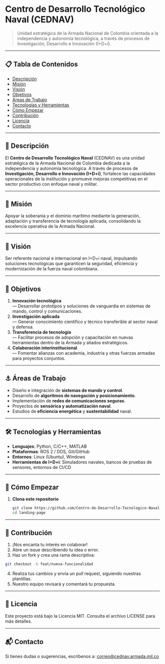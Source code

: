 # Centro de Desarrollo Tecnológico Naval (CEDNAV)

> Unidad estratégica de la Armada Nacional de Colombia orientada a la independencia y autonomía tecnológica, a través de procesos de Investigación, Desarrollo e Innovación (I+D+i).

---

## 📋 Tabla de Contenidos

- [Descripción](#descripción)  
- [Misión](#misión)  
- [Visión](#visión)  
- [Objetivos](#objetivos)  
- [Áreas de Trabajo](#áreas-de-trabajo)  
- [Tecnologías y Herramientas](#tecnologías-y-herramientas)  
- [Cómo Empezar](#cómo-empezar)  
- [Contribución](#contribución)  
- [Licencia](#licencia)  
- [Contacto](#contacto)  

---

## 📖 Descripción

El **Centro de Desarrollo Tecnológico Naval** (CEDNAV) es una unidad estratégica de la Armada Nacional de Colombia dedicada a la independencia y autonomía tecnológica. A través de procesos de **Investigación, Desarrollo e Innovación (I+D+i)**, fortalece las capacidades operacionales de la institución y promueve mejoras competitivas en el sector productivo con enfoque naval y militar.

---

## 🎯 Misión

Apoyar la soberanía y el dominio marítimo mediante la generación, adaptación y transferencia de tecnología aplicada, consolidando la excelencia operativa de la Armada Nacional.

---

## 🌟 Visión

Ser referente nacional e internacional en I+D+i naval, impulsando soluciones tecnológicas que garanticen la seguridad, eficiencia y modernización de la fuerza naval colombiana.

---

## 🥅 Objetivos

1. **Innovación tecnológica**  
   — Desarrollar prototipos y soluciones de vanguardia en sistemas de mando, control y comunicaciones.  
2. **Investigación aplicada**  
   — Generar conocimiento científico y técnico transferible al sector naval y defensa.  
3. **Transferencia de tecnología**  
   — Facilitar procesos de adopción y capacitación en nuevas herramientas dentro de la Armada y aliados estratégicos.  
4. **Colaboración interinstitucional**  
   — Fomentar alianzas con academia, industria y otras fuerzas armadas para proyectos conjuntos.

---

## ⚓ Áreas de Trabajo

- Diseño e integración de **sistemas de mando y control**.  
- Desarrollo de **algoritmos de navegación y posicionamiento**.  
- Implementación de **redes de comunicaciones seguras**.  
- Proyectos de **sensórica y automatización naval**.  
- Estudios de **eficiencia energética** y **sustentabilidad** naval.  

---

## 🛠️ Tecnologías y Herramientas

- **Lenguajes**: Python, C/C++, MATLAB  
- **Plataformas**: ROS 2 / DDS, Git/GitHub  
- **Entornos**: Linux (Ubuntu), Windows  
- **Herramientas de I+D+i**: Simuladores navales, bancos de pruebas de sensores, entornos de CI/CD  

---

## 🚀 Cómo Empezar

1. **Clona este repositorio**  
   ```bash
   git clone https://github.com/Centro-de-Desarrollo-Tecnologico-Naval/landing-page.git
   cd landing-page
   ```
---

## 🤝 Contribución
1. ¡Nos encanta tu interés en colaborar!
2. Abre un issue describiendo tu idea o error.
3. Haz un fork y crea una rama descriptiva:
 ```bash
git checkout -b feat/nueva-funcionalidad
```
4. Realiza tus cambios y envía un pull request, siguiendo nuestras plantillas.
5. Nuestro equipo revisará y comentará tu propuesta.

---

## 📄 Licencia
Este proyecto está bajo la Licencia MIT.
Consulta el archivo LICENSE para más detalles.

---

## 📬 Contacto
Si tienes dudas o sugerencias, escríbenos a:
correo@cednav.armada.mil.co
